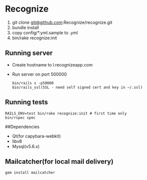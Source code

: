 Recognize
=========

1. git clone git@github.com:Recognize/recognize.git
2. bundle install
3. copy config/*.yml.sample to .yml
4. bin/rake recognize:init

## Running server
+ Create hostname to l.recognizeapp.com
+ Run server on port 500000
    
    ````
    bin/rails s -p50000
    bin/rails_ssl(SSL - need self signed cert and key in ~/.ssl)
    ````
    
## Running tests

    RAILS_ENV=test bin/rake recognize:init # first time only
    bin/rspec spec

##Dependencies
+ Qt(for capybara-webkit)
+ libv8
+ Mysql(v5.6.x)

## Mailcatcher(for local mail delivery)

    gem install mailcatcher
